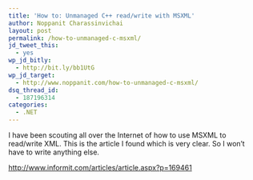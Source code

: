 ```yaml
---
title: 'How to: Unmanaged C++ read/write with MSXML'
author: Noppanit Charassinvichai
layout: post
permalink: /how-to-unmanaged-c-msxml/
jd_tweet_this:
  - yes
wp_jd_bitly:
  - http://bit.ly/bb1UtG
wp_jd_target:
  - http://www.noppanit.com/how-to-unmanaged-c-msxml/
dsq_thread_id:
  - 187196314
categories:
  - .NET
---
```

I have been scouting all over the Internet of how to use MSXML to read/write XML. This is the article I found which is very clear. So I won&#8217;t have to write anything else.

<http://www.informit.com/articles/article.aspx?p=169461>